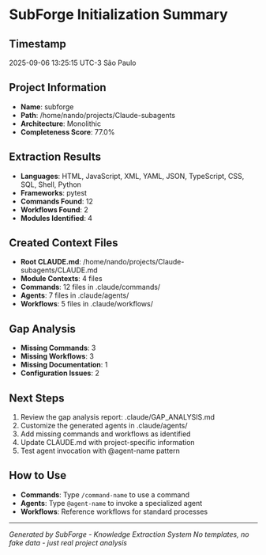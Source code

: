 # SubForge Initialization Summary

## Timestamp
2025-09-06 13:25:15 UTC-3 São Paulo

## Project Information
- **Name**: subforge
- **Path**: /home/nando/projects/Claude-subagents
- **Architecture**: Monolithic
- **Completeness Score**: 77.0%

## Extraction Results
- **Languages**: HTML, JavaScript, XML, YAML, JSON, TypeScript, CSS, SQL, Shell, Python
- **Frameworks**: pytest
- **Commands Found**: 12
- **Workflows Found**: 2
- **Modules Identified**: 4

## Created Context Files
- **Root CLAUDE.md**: /home/nando/projects/Claude-subagents/CLAUDE.md
- **Module Contexts**: 4 files
- **Commands**: 12 files in .claude/commands/
- **Agents**: 7 files in .claude/agents/
- **Workflows**: 5 files in .claude/workflows/

## Gap Analysis
- **Missing Commands**: 3
- **Missing Workflows**: 3
- **Missing Documentation**: 1
- **Configuration Issues**: 2

## Next Steps
1. Review the gap analysis report: .claude/GAP_ANALYSIS.md
2. Customize the generated agents in .claude/agents/
3. Add missing commands and workflows as identified
4. Update CLAUDE.md with project-specific information
5. Test agent invocation with @agent-name pattern

## How to Use
- **Commands**: Type `/command-name` to use a command
- **Agents**: Type `@agent-name` to invoke a specialized agent
- **Workflows**: Reference workflows for standard processes

---
*Generated by SubForge - Knowledge Extraction System*
*No templates, no fake data - just real project analysis*
